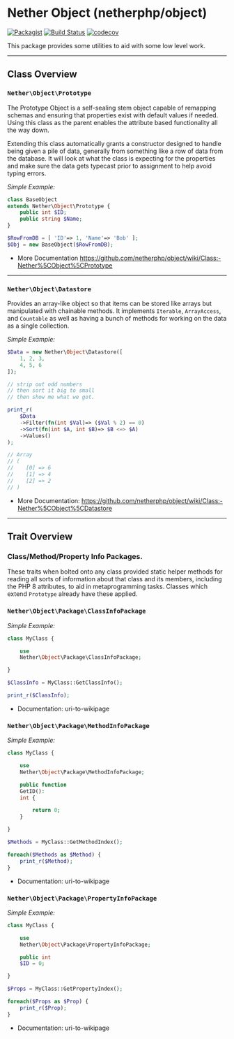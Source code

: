 # **Nether Object (netherphp/object)**

[![Packagist](https://img.shields.io/packagist/v/netherphp/object.svg?style=for-the-badge)](https://packagist.org/packages/netherphp/object)
[![Build Status](https://img.shields.io/github/actions/workflow/status/netherphp/object/phpunit.yml?style=for-the-badge)](https://github.com/netherphp/object/actions)
[![codecov](https://img.shields.io/codecov/c/gh/netherphp/object?style=for-the-badge&token=VQC48XNBS2)](https://codecov.io/gh/netherphp/object)

This package provides some utilities to aid with some low level work.

---

## **Class Overview**

### `Nether\Object\Prototype`

The Prototype Object is a self-sealing stem object capable of remapping schemas
and ensuring that properties exist with default values if needed. Using this
class as the parent enables the attribute based functionality all the way down.

Extending this class automatically grants a constructor designed to handle
being given a pile of data, generally from something like a row of data from
the database. It will look at what the class is expecting for the properties
and make sure the data gets typecast prior to assignment to help avoid typing
errors.

*Simple Example:*
```php
class BaseObject
extends Nether\Object\Prototype {
	public int $ID;
	public string $Name;
}

$RowFromDB = [ 'ID'=> 1, 'Name'=> 'Bob' ];
$Obj = new BaseObject($RowFromDB);
```

* More Documentation https://github.com/netherphp/object/wiki/Class:-Nether%5CObject%5CPrototype

---

### `Nether\Object\Datastore`

Provides an array-like object so that items can be stored like arrays but
manipulated with chainable methods. It implements `Iterable`, `ArrayAccess`,
and `Countable` as well as having a bunch of methods for working on the data
as a single collection.

*Simple Example:*
```php
$Data = new Nether\Object\Datastore([
	1, 2, 3,
	4, 5, 6
]);

// strip out odd numbers
// then sort it big to small
// then show me what we got.

print_r(
	$Data
	->Filter(fn(int $Val)=> ($Val % 2) == 0)
	->Sort(fn(int $A, int $B)=> $B <=> $A)
	->Values()
);

// Array
// (
//    [0] => 6
//    [1] => 4
//    [2] => 2
// )
```

* More Documentation:
  https://github.com/netherphp/object/wiki/Class:-Nether%5CObject%5CDatastore

---

## **Trait Overview**

### Class/Method/Property Info Packages.

These traits when bolted onto any class provided static helper methods for
reading all sorts of information about that class and its members, including
the PHP 8 attributes, to aid in metaprogramming tasks. Classes which extend `Prototype` already have these applied.

### `Nether\Object\Package\ClassInfoPackage`

*Simple Example:*
```php
class MyClass {

	use
	Nether\Object\Package\ClassInfoPackage;

}

$ClassInfo = MyClass::GetClassInfo();

print_r($ClassInfo);
```

* Documentation:
  uri-to-wikipage

### `Nether\Object\Package\MethodInfoPackage`

*Simple Example:*
```php
class MyClass {

	use
	Nether\Object\Package\MethodInfoPackage;

	public function
	GetID():
	int {

		return 0;
	}

}

$Methods = MyClass::GetMethodIndex();

foreach($Methods as $Method) {
	print_r($Method);
}
```

* Documentation:
  uri-to-wikipage

### `Nether\Object\Package\PropertyInfoPackage`

*Simple Example:*
```php
class MyClass {

	use
	Nether\Object\Package\PropertyInfoPackage;

	public int
	$ID = 0;

}

$Props = MyClass::GetPropertyIndex();

foreach($Props as $Prop) {
	print_r($Prop);
}
```

* Documentation:
  uri-to-wikipage



